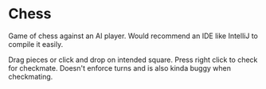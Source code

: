 # Chess
Game of chess against an AI player. Would recommend an IDE like IntelliJ to compile it easily.

Drag pieces or click and drop on intended square. Press right click to check for checkmate. Doesn't enforce turns and is also kinda buggy when checkmating. 

